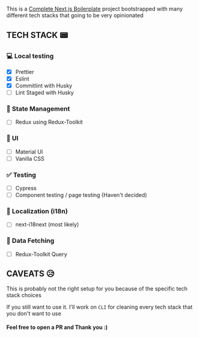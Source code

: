 This is a [Complete Next.js Boilerplate](https://github.com/bryantobing12/next-boilerplate) project bootstrapped with many different tech stacks that going to be very opinionated

## TECH STACK 📟

### 💻 Local testing

- [x] Prettier
- [x] Eslint
- [x] Commitlint with Husky
- [ ] Lint Staged with Husky

### 📰 State Management

- [ ] Redux using Redux-Toolkit

### 🌠 UI

- [ ] Material UI
- [ ] Vanilla CSS

### ✅ Testing

- [ ] Cypress
- [ ] Component testing / page testing (Haven't decided)

### 🎌 Localization (i18n)

- [ ] next-i18next (most likely)

### 🚁 Data Fetching

- [ ] Redux-Toolkit Query

## CAVEATS 😥

This is probably not the right setup for you because of the specific tech stack choices

If you still want to use it. I'll work on `CLI` for cleaning every tech stack that you don't want to use

#### Feel free to open a PR and Thank you :)
